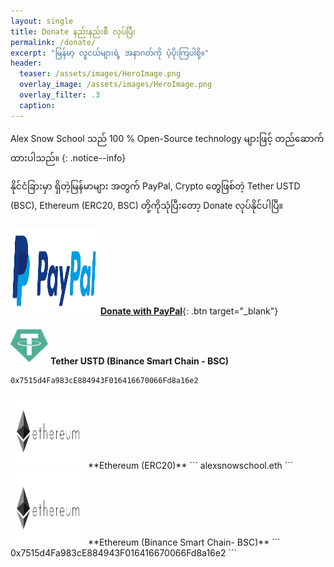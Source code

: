 ```yaml
---
layout: single
title: Donate နည်းနည်းစီ လုပ်ပြီး
permalink: /donate/
excerpt: "မြန်မာ့ လူငယ်များရဲ့ အနာဂတ်ကို ပံ့ပိုးကြပါစို့။"
header:
  teaser: /assets/images/HeroImage.png
  overlay_image: /assets/images/HeroImage.png
  overlay_filter: .3
  caption:
---
```


Alex Snow School သည် 100 % Open-Source technology များဖြင့် တည်ဆောက်ထားပါသည်။
{: .notice--info}

နိုင်ငံခြားမှာ ရှိတဲ့မြန်မာများ အတွက် PayPal, Crypto တွေဖြစ်တဲ့ Tether USTD (BSC), Ethereum (ERC20, BSC) တို့ကိုသုံပြီးတော့ Donate လုပ်နိုင်ပါပြီ။
<br>
<br>
<img src="/assets/images/paypal.png" alt="Donate with PayPal" width="140" height="140" >
[**Donate with PayPal**](https://www.paypal.com/paypalme/alexsnow348){: .btn target="_blank"}
<i class='fas fa-chevron-circle-right'></i>
<br>
<br>
<img src="/assets/images/usdt.png" alt="Donate with PayPal" width="60" height="60">
**Tether USTD (Binance Smart Chain - BSC)**
```
0x7515d4Fa983cE884943F016416670066Fd8a16e2
```


<img src="/assets/images/ether.png" alt="Ethereum ECR20" width="120" height="120">
**Ethereum (ERC20)**
```
alexsnowschool.eth
```
<img src="/assets/images/ether.png" alt="Ethereum BSC" width="120" height="120">
**Ethereum (Binance Smart Chain- BSC)**
```
0x7515d4Fa983cE884943F016416670066Fd8a16e2
```